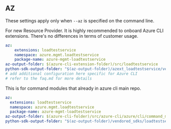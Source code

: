 ## AZ

These settings apply only when `--az` is specified on the command line.

For new Resource Provider. It is highly recommended to onboard Azure CLI extensions. There's no differences in terms of customer usage. 

``` yaml $(az) && $(target-mode) != 'core'
az:
    extensions: loadtestservice
    namespace: azure.mgmt.loadtestservice
    package-name: azure-mgmt-loadtestservice
az-output-folder: $(azure-cli-extension-folder)/src/loadtestservice
python-sdk-output-folder: "$(az-output-folder)/azext_loadtestservice/vendored_sdks/loadtestservice"
# add additional configuration here specific for Azure CLI
# refer to the faq.md for more details
```



This is for command modules that already in azure cli main repo. 
``` yaml $(az) && $(target-mode) == 'core'
az:
  extensions: loadtestservice
  namespace: azure.mgmt.loadtestservice
  package-name: azure-mgmt-loadtestservice
az-output-folder: $(azure-cli-folder)/src/azure-cli/azure/cli/command_modules/loadtestservice
python-sdk-output-folder: "$(az-output-folder)/vendored_sdks/loadtestservice"
``` 
